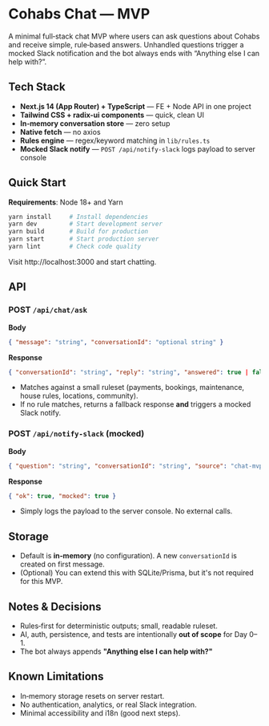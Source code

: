 # Cohabs Chat — MVP

A minimal full‑stack chat MVP where users can ask questions about Cohabs and receive simple, rule‑based answers. Unhandled questions trigger a mocked Slack notification and the bot always ends with “Anything else I can help with?”.

## Tech Stack

- **Next.js 14 (App Router) + TypeScript** — FE + Node API in one project
- **Tailwind CSS + radix-ui components** — quick, clean UI
- **In‑memory conversation store** — zero setup
- **Native fetch** — no axios
- **Rules engine** — regex/keyword matching in `lib/rules.ts`
- **Mocked Slack notify** — `POST /api/notify-slack` logs payload to server console

## Quick Start

**Requirements**: Node 18+ and Yarn

```bash
yarn install     # Install dependencies
yarn dev         # Start development server
yarn build       # Build for production
yarn start       # Start production server
yarn lint        # Check code quality
```

Visit http://localhost:3000 and start chatting.

## API

### POST `/api/chat/ask`

**Body**

```json
{ "message": "string", "conversationId": "optional string" }
```

**Response**

```json
{ "conversationId": "string", "reply": "string", "answered": true | false }
```

- Matches against a small ruleset (payments, bookings, maintenance, house rules, locations, community).
- If no rule matches, returns a fallback response **and** triggers a mocked Slack notify.

### POST `/api/notify-slack` (mocked)

**Body**

```json
{ "question": "string", "conversationId": "string", "source": "chat-mvp" }
```

**Response**

```json
{ "ok": true, "mocked": true }
```

- Simply logs the payload to the server console. No external calls.

## Storage

- Default is **in‑memory** (no configuration). A new `conversationId` is created on first message.
- (Optional) You can extend this with SQLite/Prisma, but it's not required for this MVP.

## Notes & Decisions

- Rules‑first for deterministic outputs; small, readable ruleset.
- AI, auth, persistence, and tests are intentionally **out of scope** for Day 0–1.
- The bot always appends **"Anything else I can help with?"**

## Known Limitations

- In‑memory storage resets on server restart.
- No authentication, analytics, or real Slack integration.
- Minimal accessibility and i18n (good next steps).
